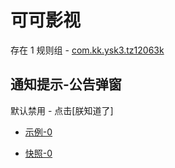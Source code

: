 # 可可影视

存在 1 规则组 - [com.kk.ysk3.tz12063k](/src/apps/com.kk.ysk3.tz12063k.ts)

## 通知提示-公告弹窗

默认禁用 - 点击[朕知道了]

- [示例-0](https://m.gkd.li/57941037/c93d9be8-559a-46aa-8416-f52a7c99df4b)

- [快照-0](https://i.gkd.li/i/14321907)
